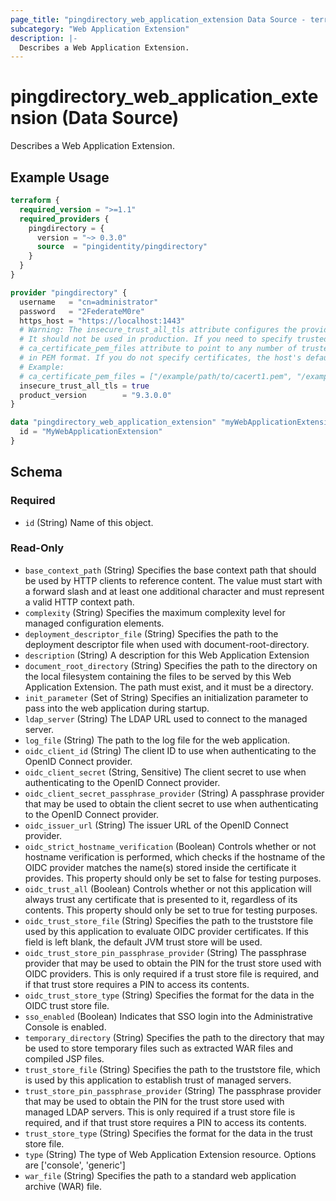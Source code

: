```yaml
---
page_title: "pingdirectory_web_application_extension Data Source - terraform-provider-pingdirectory"
subcategory: "Web Application Extension"
description: |-
  Describes a Web Application Extension.
---
```


# pingdirectory_web_application_extension (Data Source)

Describes a Web Application Extension.

## Example Usage

```terraform
terraform {
  required_version = ">=1.1"
  required_providers {
    pingdirectory = {
      version = "~> 0.3.0"
      source  = "pingidentity/pingdirectory"
    }
  }
}

provider "pingdirectory" {
  username   = "cn=administrator"
  password   = "2FederateM0re"
  https_host = "https://localhost:1443"
  # Warning: The insecure_trust_all_tls attribute configures the provider to trust any certificate presented by the PingDirectory server.
  # It should not be used in production. If you need to specify trusted CA certificates, use the
  # ca_certificate_pem_files attribute to point to any number of trusted CA certificate files
  # in PEM format. If you do not specify certificates, the host's default root CA set will be used.
  # Example:
  # ca_certificate_pem_files = ["/example/path/to/cacert1.pem", "/example/path/to/cacert2.pem"]
  insecure_trust_all_tls = true
  product_version        = "9.3.0.0"
}

data "pingdirectory_web_application_extension" "myWebApplicationExtension" {
  id = "MyWebApplicationExtension"
}
```

<!-- schema generated by tfplugindocs -->
## Schema

### Required

- `id` (String) Name of this object.

### Read-Only

- `base_context_path` (String) Specifies the base context path that should be used by HTTP clients to reference content. The value must start with a forward slash and at least one additional character and must represent a valid HTTP context path.
- `complexity` (String) Specifies the maximum complexity level for managed configuration elements.
- `deployment_descriptor_file` (String) Specifies the path to the deployment descriptor file when used with document-root-directory.
- `description` (String) A description for this Web Application Extension
- `document_root_directory` (String) Specifies the path to the directory on the local filesystem containing the files to be served by this Web Application Extension. The path must exist, and it must be a directory.
- `init_parameter` (Set of String) Specifies an initialization parameter to pass into the web application during startup.
- `ldap_server` (String) The LDAP URL used to connect to the managed server.
- `log_file` (String) The path to the log file for the web application.
- `oidc_client_id` (String) The client ID to use when authenticating to the OpenID Connect provider.
- `oidc_client_secret` (String, Sensitive) The client secret to use when authenticating to the OpenID Connect provider.
- `oidc_client_secret_passphrase_provider` (String) A passphrase provider that may be used to obtain the client secret to use when authenticating to the OpenID Connect provider.
- `oidc_issuer_url` (String) The issuer URL of the OpenID Connect provider.
- `oidc_strict_hostname_verification` (Boolean) Controls whether or not hostname verification is performed, which checks if the hostname of the OIDC provider matches the name(s) stored inside the certificate it provides. This property should only be set to false for testing purposes.
- `oidc_trust_all` (Boolean) Controls whether or not this application will always trust any certificate that is presented to it, regardless of its contents. This property should only be set to true for testing purposes.
- `oidc_trust_store_file` (String) Specifies the path to the truststore file used by this application to evaluate OIDC provider certificates. If this field is left blank, the default JVM trust store will be used.
- `oidc_trust_store_pin_passphrase_provider` (String) The passphrase provider that may be used to obtain the PIN for the trust store used with OIDC providers. This is only required if a trust store file is required, and if that trust store requires a PIN to access its contents.
- `oidc_trust_store_type` (String) Specifies the format for the data in the OIDC trust store file.
- `sso_enabled` (Boolean) Indicates that SSO login into the Administrative Console is enabled.
- `temporary_directory` (String) Specifies the path to the directory that may be used to store temporary files such as extracted WAR files and compiled JSP files.
- `trust_store_file` (String) Specifies the path to the truststore file, which is used by this application to establish trust of managed servers.
- `trust_store_pin_passphrase_provider` (String) The passphrase provider that may be used to obtain the PIN for the trust store used with managed LDAP servers. This is only required if a trust store file is required, and if that trust store requires a PIN to access its contents.
- `trust_store_type` (String) Specifies the format for the data in the trust store file.
- `type` (String) The type of Web Application Extension resource. Options are ['console', 'generic']
- `war_file` (String) Specifies the path to a standard web application archive (WAR) file.

